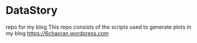 # DataStory
repo for my blog
This repo consists of the scripts used to generate plots in my blog
https://6chaoran.wordpress.com
